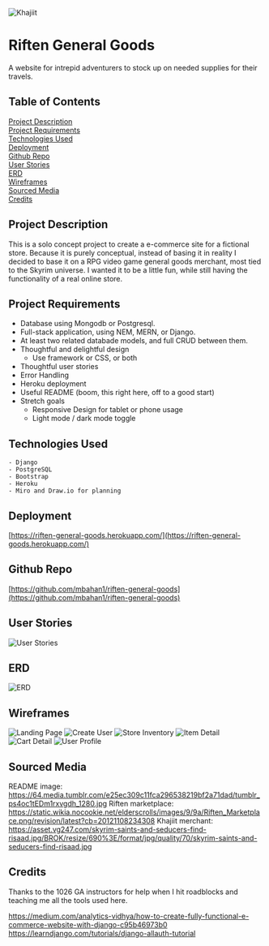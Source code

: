 ![Khajiit](Planning/readme_khajiit.png)

# Riften General Goods
A website for intrepid adventurers to stock up on needed supplies for their travels.

## Table of Contents
[Project Description](#project-description)  
[Project Requirements](#project-requirements)  
[Technologies Used](#technologies-used)  
[Deployment](#deployment)  
[Github Repo](#github-repo)  
[User Stories](#user-stories)   
[ERD](#erd)  
[Wireframes](#wireframes)  
[Sourced Media](#sourced-media)  
[Credits](#credits)  

## Project Description
This is a solo concept project to create a e-commerce site for a fictional store. Because it is purely conceptual, instead of basing it in reality I decided to base it on a RPG video game general goods merchant, most tied to the Skyrim universe. I wanted it to be a little fun, while still having the functionality of a real online store. 

## Project Requirements
  - Database using Mongodb or Postgresql.  
  - Full-stack application, using NEM, MERN, or Django.  
  - At least two related databade models, and full CRUD between them.  
  - Thoughtful and delightful design  
    - Use framework or CSS, or both   
  - Thoughtful user stories  
  - Error Handling  
  - Heroku deployment  
  - Useful README (boom, this right here, off to a good start)  
  - Stretch goals
    - Responsive Design for tablet or phone usage
    - Light mode / dark mode toggle

## Technologies Used
    - Django  
    - PostgreSQL 
    - Bootstrap  
    - Heroku
    - Miro and Draw.io for planning 

## Deployment
[https://riften-general-goods.herokuapp.com/](https://riften-general-goods.herokuapp.com/)

## Github Repo
[https://github.com/mbahan1/riften-general-goods](https://github.com/mbahan1/riften-general-goods)

## User Stories
![User Stories](Planning/user_stories.png "User Stories")

## ERD
![ERD](Planning/ERD.png "ERD")

## Wireframes
![Landing Page](Planning/wireframes/1_landing_page.png "Landing Page")
![Create User](Planning/wireframes/2_create_user.png "Create User")
![Store Inventory](Planning/wireframes/3_store_inventory.png "Store Inventory")
![Item Detail](Planning/wireframes/4_item_detail.png "Item Detail")
![Cart Detail](Planning/wireframes/5_cart_view.png "Cart Detail")
![User Profile](Planning/wireframes/6_profile.png "User Profile")

## Sourced Media
README image:
https://64.media.tumblr.com/e25ec309c11fca296538219bf2a71dad/tumblr_ps4oc1tEDm1rxvgdh_1280.jpg
Riften marketplace:
https://static.wikia.nocookie.net/elderscrolls/images/9/9a/Riften_Marketplace.png/revision/latest?cb=20121108234308
Khajiit merchant:
https://asset.vg247.com/skyrim-saints-and-seducers-find-risaad.jpg/BROK/resize/690%3E/format/jpg/quality/70/skyrim-saints-and-seducers-find-risaad.jpg

## Credits
Thanks to the 1026 GA instructors for help when I hit roadblocks and teaching me all the tools used here.  

https://medium.com/analytics-vidhya/how-to-create-fully-functional-e-commerce-website-with-django-c95b46973b0
https://learndjango.com/tutorials/django-allauth-tutorial